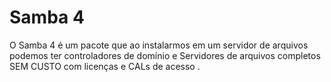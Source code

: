 # Samba 4
O Samba 4 é um pacote que ao instalarmos em um servidor de arquivos podemos ter controladores de domínio e Servidores de arquivos completos SEM CUSTO com licenças e CALs de acesso .

